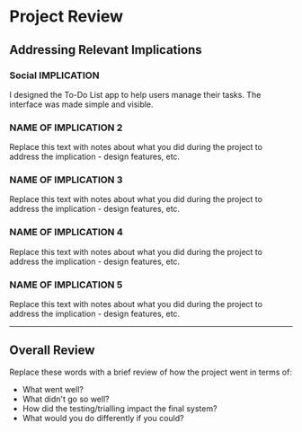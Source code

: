 # Project Review

## Addressing Relevant Implications

### Social IMPLICATION

I designed the To-Do List app to help users manage their tasks. The interface was made simple and visible.


### NAME OF IMPLICATION 2

Replace this text with notes about what you did during the project to address the implication - design features, etc.


### NAME OF IMPLICATION 3

Replace this text with notes about what you did during the project to address the implication - design features, etc.


### NAME OF IMPLICATION 4

Replace this text with notes about what you did during the project to address the implication - design features, etc.


### NAME OF IMPLICATION 5

Replace this text with notes about what you did during the project to address the implication - design features, etc.


---

## Overall Review

Replace these words with a brief review of how the project went in terms of:
- What went well?
- What didn't go so well?
- How did the testing/trialling impact the final system?
- What would you do differently if you could?

